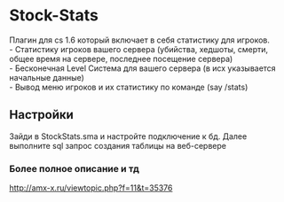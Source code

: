 # Stock-Stats
Плагин для cs 1.6 который включает в себя статистику для игроков.<br>- Статистику игроков вашего сервера (убийства, хедшоты, смерти, общее время на сервере, последнее посещение сервера)<br>- Бесконечная Level Система для вашего сервера (в исх указывается начальные данные)<br>- Вывод меню игроков и их статистику по команде (say /stats)<br>
## Настройки
Зайди в StockStats.sma и настройте подключение к бд. Далее выполните sql запрос создания таблицы на веб-сервере<br>

### Более полное описание и тд
http://amx-x.ru/viewtopic.php?f=11&t=35376
